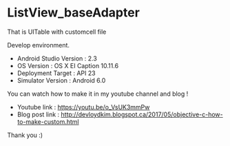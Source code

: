 # ListView_baseAdapter

That is UITable with customcell file

Develop environment.

- Android Studio Version : 2.3
- OS Version : OS X EI Caption 10.11.6
- Deployment Target : API 23
- Simulator Version : Android 6.0

You can watch how to make it in my youtube channel and blog !

- Youtube link : https://youtu.be/o_VsUK3mmPw
- Blog post link : http://devloydkim.blogspot.ca/2017/05/objective-c-how-to-make-custom.html

Thank you :)
